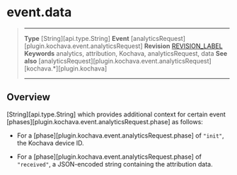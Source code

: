 # event.data

> --------------------- ------------------------------------------------------------------------------------------
> __Type__              [String][api.type.String]
> __Event__             [analyticsRequest][plugin.kochava.event.analyticsRequest]
> __Revision__          [REVISION_LABEL](REVISION_URL)
> __Keywords__          analytics, attribution, Kochava, analyticsRequest, data
> __See also__			[analyticsRequest][plugin.kochava.event.analyticsRequest]
>						[kochava.*][plugin.kochava]
> --------------------- ------------------------------------------------------------------------------------------

## Overview

[String][api.type.String] which provides additional context for certain event [phases][plugin.kochava.event.analyticsRequest.phase] as follows: 

* For a [phase][plugin.kochava.event.analyticsRequest.phase] of `"init"`, the Kochava device&nbsp;ID.

* For a [phase][plugin.kochava.event.analyticsRequest.phase] of `"received"`, a <nobr>JSON-encoded</nobr> string containing the attribution data.
